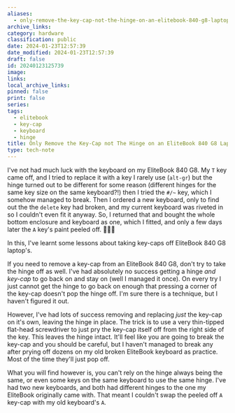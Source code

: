 ```yaml
---
aliases:
  - only-remove-the-key-cap-not-the-hinge-on-an-elitebook-840-g8-laptop-keyboard
archive_links: 
category: hardware
classification: public
date: 2024-01-23T12:57:39
date_modified: 2024-01-23T12:57:39
draft: false
id: 20240123125739
image: 
links: 
local_archive_links: 
pinned: false
print: false
series: 
tags:
  - elitebook
  - key-cap
  - keyboard
  - hinge
title: Only Remove the Key-Cap not The Hinge on an EliteBook 840 G8 Laptop Keyboard
type: tech-note
---
```


I've not had much luck with the keyboard on my EliteBook 840 G8. My `T` key came off, and I tried to replace it with a key I rarely use (`alt-gr`) but the hinge turned out to be different for some reason (different hinges for the same key size on the same keyboard?!) then I tried the `#/~` key, which I somehow managed to break. Then I ordered a new keyboard, only to find out the the `delete` key had broken, and my current keyboard was riveted in so I couldn't even fit it anyway. So, I returned that and bought the whole bottom enclosure and keyboard as one, which I fitted, and only a few days later the `A` key's paint peeled off. 🤦🏻‍♂️

In this, I've learnt some lessons about taking key-caps off EliteBook 840 G8 laptop's.

If you need to remove a key-cap from an EliteBook 840 G8, don't try to take the hinge off as well. I've had absolutely no success getting a hinge *and key-cap* to go back on and stay on  (well I managed it once). On every try I just cannot get the hinge to go back on enough that pressing a corner of the key-cap doesn't pop the hinge off. I'm sure there is a technique, but I haven't figured it out.

However, I've had lots of success removing and replacing _just_ the key-cap on it's own, leaving the hinge in place. The trick is to use a very thin-tipped flat-head screwdriver to just pry the key-cap itself off from the right side of the key. This leaves the hinge intact. It'll feel like you are going to break the key-cap and you should be careful, but I haven't managed to break any after prying off dozens on my old broken EliteBook keyboard as practice. Most of the time they'll just pop off.

What you will find however is, you can't rely on the hinge always being the same, or even some keys on the same keyboard to use the same hinge. I've had two new keyboards, and both had different hinges to the one my EliteBook originally came with. That meant I couldn't swap the peeled off `A` key-cap with my old keyboard's `A`.

